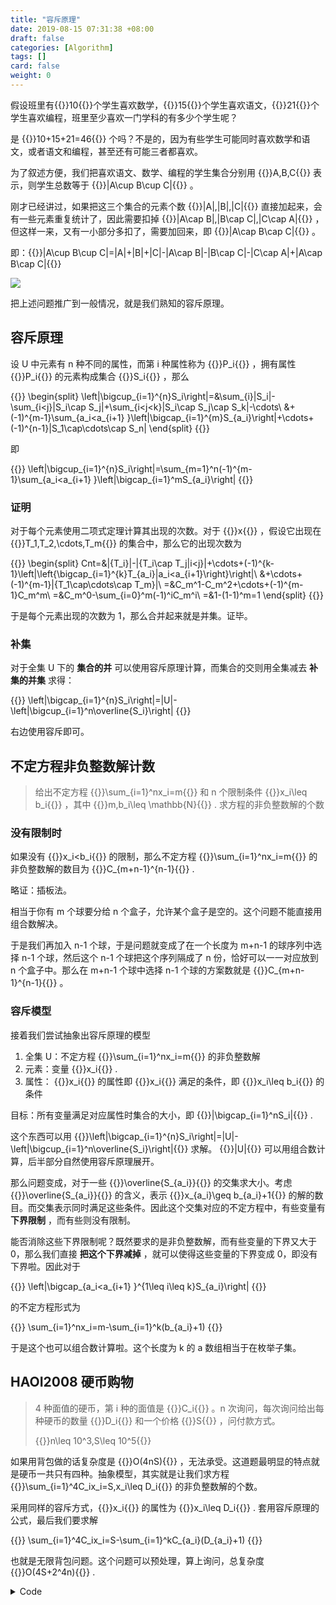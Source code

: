 ```yaml
---
title: "容斥原理"
date: 2019-08-15 07:31:38 +08:00
draft: false
categories: [Algorithm]
tags: []
card: false
weight: 0
---
```


假设班里有{{<latex>}}10{{</latex>}}个学生喜欢数学，{{<latex>}}15{{</latex>}}个学生喜欢语文，{{<latex>}}21{{</latex>}}个学生喜欢编程，班里至少喜欢一门学科的有多少个学生呢？

<!--more-->

是 {{<latex>}}10+15+21=46{{</latex>}} 个吗？不是的，因为有些学生可能同时喜欢数学和语文，或者语文和编程，甚至还有可能三者都喜欢。

为了叙述方便，我们把喜欢语文、数学、编程的学生集合分别用 {{<latex>}}A,B,C{{</latex>}} 表示，则学生总数等于 {{<latex>}}|A\cup B\cup C|{{</latex>}} 。

刚才已经讲过，如果把这三个集合的元素个数 {{<latex>}}|A|,|B|,|C|{{</latex>}} 直接加起来，会有一些元素重复统计了，因此需要扣掉 {{<latex>}}|A\cap B|,|B\cap C|,|C\cap A|{{</latex>}} ，但这样一来，又有一小部分多扣了，需要加回来，即 {{<latex>}}|A\cap B\cap C|{{</latex>}} 。

即：{{<latex>}}|A\cup B\cup C|=|A|+|B|+|C|-|A\cap B|-|B\cap C|-|C\cap A|+|A\cap B\cap C|{{</latex>}}

![](https://img.akvicor.com/i/2024/09/15/66e675d767ec2.png)

把上述问题推广到一般情况，就是我们熟知的容斥原理。

## 容斥原理

设 U 中元素有 n 种不同的属性，而第 i 种属性称为 {{<latex>}}P_i{{</latex>}} ，拥有属性 {{<latex>}}P_i{{</latex>}} 的元素构成集合 {{<latex>}}S_i{{</latex>}} ，那么

{{<latex>}}
\begin{split} \left|\bigcup_{i=1}^{n}S_i\right|=&\sum_{i}|S_i|-\sum_{i<j}|S_i\cap S_j|+\sum_{i<j<k}|S_i\cap S_j\cap S_k|-\cdots\\ &+(-1)^{m-1}\sum_{a_i<a_{i+1} }\left|\bigcap_{i=1}^{m}S_{a_i}\right|+\cdots+(-1)^{n-1}|S_1\cap\cdots\cap S_n| \end{split} 
{{</latex>}}

即

{{<latex>}}
\left|\bigcup_{i=1}^{n}S_i\right|=\sum_{m=1}^n(-1)^{m-1}\sum_{a_i<a_{i+1} }\left|\bigcap_{i=1}^mS_{a_i}\right| 
{{</latex>}}

### 证明

对于每个元素使用二项式定理计算其出现的次数。对于 {{<latex>}}x{{</latex>}} ，假设它出现在 {{<latex>}}T_1,T_2,\cdots,T_m{{</latex>}} 的集合中，那么它的出现次数为

{{<latex>}}
\begin{split} Cnt=&|\{T_i\}|-|\{T_i\cap T_j|i<j\}|+\cdots+(-1)^{k-1}\left|\left\{\bigcap_{i=1}^{k}T_{a_i}|a_i<a_{i+1}\right\}\right|\\ &+\cdots+(-1)^{m-1}|\{T_1\cap\cdots\cap T_m\}|\\ =&C_m^1-C_m^2+\cdots+(-1)^{m-1}C_m^m\\ =&C_m^0-\sum_{i=0}^m(-1)^iC_m^i\\ =&1-(1-1)^m=1 \end{split} 
{{</latex>}}

于是每个元素出现的次数为 1，那么合并起来就是并集。证毕。

### 补集

对于全集 U 下的 **集合的并** 可以使用容斥原理计算，而集合的交则用全集减去 **补集的并集** 求得：

{{<latex>}}
\left|\bigcap_{i=1}^{n}S_i\right|=|U|-\left|\bigcup_{i=1}^n\overline{S_i}\right| 
{{</latex>}}

右边使用容斥即可。

## 不定方程非负整数解计数

> 给出不定方程 {{<latex>}}\sum_{i=1}^nx_i=m{{</latex>}} 和 n 个限制条件 {{<latex>}}x_i\leq b_i{{</latex>}} ，其中 {{<latex>}}m,b_i\leq \mathbb{N}{{</latex>}} . 求方程的非负整数解的个数

### 没有限制时

如果没有 {{<latex>}}x_i<b_i{{</latex>}} 的限制，那么不定方程 {{<latex>}}\sum_{i=1}^nx_i=m{{</latex>}} 的非负整数解的数目为 {{<latex>}}C_{m+n-1}^{n-1}{{</latex>}} .

略证：插板法。

相当于你有 m 个球要分给 n 个盒子，允许某个盒子是空的。这个问题不能直接用组合数解决。

于是我们再加入 n-1 个球，于是问题就变成了在一个长度为 m+n-1 的球序列中选择 n-1 个球，然后这个 n-1 个球把这个序列隔成了 n 份，恰好可以一一对应放到 n 个盒子中。那么在 m+n-1 个球中选择 n-1 个球的方案数就是 {{<latex>}}C_{m+n-1}^{n-1}{{</latex>}} 。

### 容斥模型

接着我们尝试抽象出容斥原理的模型

1. 全集 U：不定方程 {{<latex>}}\sum_{i=1}^nx_i=m{{</latex>}} 的非负整数解
2. 元素：变量 {{<latex>}}x_i{{</latex>}} .
3. 属性： {{<latex>}}x_i{{</latex>}} 的属性即 {{<latex>}}x_i{{</latex>}} 满足的条件，即 {{<latex>}}x_i\leq b_i{{</latex>}} 的条件

目标：所有变量满足对应属性时集合的大小，即 {{<latex>}}|\bigcap_{i=1}^nS_i|{{</latex>}} .

这个东西可以用 {{<latex>}}\left|\bigcap_{i=1}^{n}S_i\right|=|U|-\left|\bigcup_{i=1}^n\overline{S_i}\right|{{</latex>}} 求解。 {{<latex>}}|U|{{</latex>}} 可以用组合数计算，后半部分自然使用容斥原理展开。

那么问题变成，对于一些 {{<latex>}}\overline{S_{a_i}}{{</latex>}} 的交集求大小。考虑 {{<latex>}}\overline{S_{a_i}}{{</latex>}} 的含义，表示 {{<latex>}}x_{a_i}\geq b_{a_i}+1{{</latex>}} 的解的数目。而交集表示同时满足这些条件。因此这个交集对应的不定方程中，有些变量有 **下界限制** ，而有些则没有限制。

能否消除这些下界限制呢？既然要求的是非负整数解，而有些变量的下界又大于 0，那么我们直接 **把这个下界减掉** ，就可以使得这些变量的下界变成 0，即没有下界啦。因此对于

{{<latex>}}
\left|\bigcap_{a_i<a_{i+1} }^{1\leq i\leq k}S_{a_i}\right| 
{{</latex>}}

的不定方程形式为

{{<latex>}}
\sum_{i=1}^nx_i=m-\sum_{i=1}^k(b_{a_i}+1) 
{{</latex>}}

于是这个也可以组合数计算啦。这个长度为 k 的 a 数组相当于在枚举子集。

## HAOI2008 硬币购物

> 4 种面值的硬币，第 i 种的面值是 {{<latex>}}C_i{{</latex>}} 。n 次询问，每次询问给出每种硬币的数量 {{<latex>}}D_i{{</latex>}} 和一个价格 {{<latex>}}S{{</latex>}} ，问付款方式。
> 
> {{<latex>}}n\leq 10^3,S\leq 10^5{{</latex>}}


如果用背包做的话复杂度是 {{<latex>}}O(4nS){{</latex>}} ，无法承受。这道题最明显的特点就是硬币一共只有四种。抽象模型，其实就是让我们求方程 {{<latex>}}\sum_{i=1}^4C_ix_i=S,x_i\leq D_i{{</latex>}} 的非负整数解的个数。

采用同样的容斥方式，{{<latex>}}x_i{{</latex>}}  的属性为 {{<latex>}}x_i\leq D_i{{</latex>}} . 套用容斥原理的公式，最后我们要求解

{{<latex>}}
\sum_{i=1}^4C_ix_i=S-\sum_{i=1}^kC_{a_i}(D_{a_i}+1) 
{{</latex>}}

也就是无限背包问题。这个问题可以预处理，算上询问，总复杂度 {{<latex>}}O(4S+2^4n){{</latex>}} .

<details>
<summary>Code</summary>

```cpp
#include <bits/stdc++.h>

using namespace std;
const int S = 1e5 + 5;
int c[5], d[5], n, s;
long long f[S];

int main() {

    cin >> c[1] >> c[2] >> c[3] >> c[4] >> n;
    f[0] = 1;
    for (int j = 1; j <= 4; j++)
        for (int i = 1; i < S; i++)
            if (i >= c[j]) f[i] += f[i - c[j]];
    for (int i = 1; i <= n; i++) {
        cin >> d[1] >> d[2] >> d[3] >> d[4] >> s;
        long long ans = 0;
        for (int j = 1; j < 16; j++) {
            int m = s, bit = 0;
            for (int k = 1; k <= 4; k++)
                if ((j >> (k - 1)) & 1) m -= (d[k] + 1) * c[k], bit++;
            if (m >= 0) ans += (bit % 2 * 2 - 1) * f[m];
        }
        cout << f[s] - ans << endl;
    }
    return 0;
}
```

</details>


